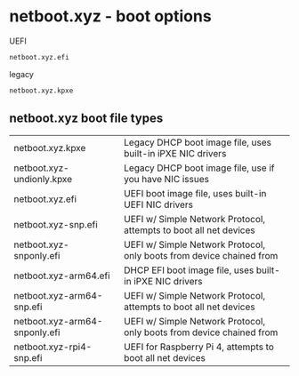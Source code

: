 # netboot.xyz - boot options

UEFI

```bash
netboot.xyz.efi
```

legacy

```bash
netboot.xyz.kpxe
```

## netboot.xyz boot file types

|                               |                                                                      |
| ----------------------------- | -------------------------------------------------------------------- |
| netboot.xyz.kpxe              | Legacy DHCP boot image file, uses built-in iPXE NIC drivers          |
| netboot.xyz-undionly.kpxe     | Legacy DHCP boot image file, use if you have NIC issues              |
| netboot.xyz.efi               | UEFI boot image file, uses built-in UEFI NIC drivers                 |
| netboot.xyz-snp.efi           | UEFI w/ Simple Network Protocol, attempts to boot all net devices    |
| netboot.xyz-snponly.efi       | UEFI w/ Simple Network Protocol, only boots from device chained from |
| netboot.xyz-arm64.efi         | DHCP EFI boot image file, uses built-in iPXE NIC drivers             |
| netboot.xyz-arm64-snp.efi     | UEFI w/ Simple Network Protocol, attempts to boot all net devices    |
| netboot.xyz-arm64-snponly.efi | UEFI w/ Simple Network Protocol, only boots from device chained from |
| netboot.xyz-rpi4-snp.efi      | UEFI for Raspberry Pi 4, attempts to boot all net devices            |
